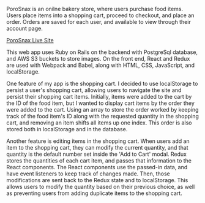 PoroSnax is an onilne bakery store, where users purchase food items. Users place items into a shopping cart, proceed to checkout, and place an order. Orders are saved for each user, and available to view through their account page.

[PoroSnax Live Site](https://porosnax.herokuapp.com/#/)

This web app uses Ruby on Rails on the backend with PostgreSql database, and AWS S3 buckets to store images. On the front end, React and Redux are used with Webpack and Babel, along with HTML, CSS, JavaScript, and localStorage. 



One feature of my app is the shopping cart. I decided to use localStorage to persist a user's shopping cart, allowing users to navigate the site and persist their shopping cart items. Initially, items were added to the cart by the ID of the food item, but I wanted to display cart items by the order they were added to the cart. Using an array to store the order worked by keeping track of the food item's ID along with the requested quantity in the shopping cart, and removing an item shifts all items up one index.  This order is also stored both in localStorage and in the database. 

Another feature is editing items in the shopping cart. When users add an item to the shopping cart, they can modify the current quantity, and that quantity is the default number set inside the 'Add to Cart' modal. Redux stores the quantities of each cart item, and passes that information to the React components. The React components use the passed-in data, and have event listeners to keep track of changes made. Then, those modifications are sent back to the Redux state and to localStorage. This allows users to modify the quantity based on their previous choice, as well as preventing users from adding duplicate items to the shopping cart. 

